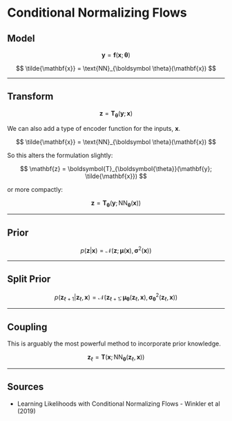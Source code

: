 # Conditional Normalizing Flows

## Model

$$
\mathbf{y} = \boldsymbol{f}(\mathbf{x};\boldsymbol{\theta})
$$

$$
\tilde{\mathbf{x}} = \text{NN}_{\boldsymbol \theta}(\mathbf{x})
$$

---
## Transform

$$
\mathbf{z} = \boldsymbol{T}_{\boldsymbol{\theta}}(\mathbf{y};\mathbf{x})
$$

We can also add a type of encoder function for the inputs, $\mathbf{x}$.

$$
\tilde{\mathbf{x}} = \text{NN}_{\boldsymbol \theta}(\mathbf{x}) 
$$

So this alters the formulation slightly:

$$
\mathbf{z} = \boldsymbol{T}_{\boldsymbol{\theta}}(\mathbf{y}; \tilde{\mathbf{x}})
$$

or more compactly:

$$
\mathbf{z} = \boldsymbol{T}_{\boldsymbol{\theta}}(\mathbf{y}; \text{NN}_{\boldsymbol \theta}(\mathbf{x}))
$$




---
## Prior

$$
p(\mathbf{z}|\mathbf{x}) = \mathcal{N}\left(\mathbf{z}; \boldsymbol{\mu}(\mathbf{x}), \boldsymbol{\sigma}^2(\mathbf{x}) \right)
$$


---
## Split Prior


$$
p(\mathbf{z}_{\ell+1}|\mathbf{z}_\ell, \mathbf{x}) = \mathcal{N}(\mathbf{z}_{\ell+1}; \boldsymbol{\mu}_{\boldsymbol\theta}(\mathbf{z}_\ell, \mathbf{x}), \boldsymbol{\sigma}^2_{\boldsymbol\theta}(\mathbf{z}_\ell,\mathbf{x}))
$$

---
## Coupling

This is arguably the most powerful method to incorporate prior knowledge.

$$
\mathbf{z}_\ell = \boldsymbol{T}(\mathbf{x}; \text{NN}_{\boldsymbol \theta}(\mathbf{z}_\ell,\mathbf{x}))
$$


---
## Sources

* Learning Likelihoods with Conditional Normalizing Flows - Winkler et al (2019)
